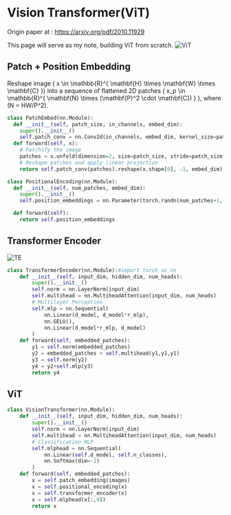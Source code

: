# Vision Transformer(ViT)

Origin paper at : https://arxiv.org/pdf/2010.11929

This page will serve as my note, building ViT from scratch. 
![ViT](https://timbrist.github.io/deeplearnings/vision_transformer.png)

## Patch + Position Embedding

Reshape image \( x \in \mathbb{R}^{ \mathbf{H} \times \mathbf{W} \times \mathbf{C} }\) into a sequence of flattened 2D patches \( x_p \in \mathbb{R}^{ \mathbf{N} \times (\mathbf{P}^2 \cdot \mathbf{C})  } \), where \(N = HW/P^2\).


```Python
class PatchEmbed(nn.Module):
  def __init__(self, patch_size, in_channels, embed_dim):
    super().__init__()
    self.patch_conv = nn.Conv2d(in_channels, embed_dim, kernel_size=patch_size, stride=patch_size)
  def forward(self, x):
    # Patchify the image
    patches = x.unfold(dimension=2, size=patch_size, stride=patch_size).unfold(dimension=3, size=patch_size, stride=patch_size)
    # Reshape patches and apply linear projection
    return self.patch_conv(patches).reshape(x.shape[0], -1, embed_dim)

class PositionalEncoding(nn.Module):
  def __init__(self, num_patches, embed_dim):
    super().__init__()
    self.position_embeddings = nn.Parameter(torch.randn(num_patches+1, embed_dim)) # +1 for class token

  def forward(self):
    return self.position_embeddings
```



## Transformer Encoder 

![TE](https://timbrist.github.io/deeplearnings/transformer_encoder.png)

```Python
class TransformerEncoder(nn.Module):#import torch as nn
    def __init__(self, input_dim, hidden_dim, num_heads):
        super().__init__()
        self.norm = nn.LayerNorm(input_dim)
        self.multihead = nn.MultiheadAttention(input_dim, num_heads)
        # Multilayer Perception
        self.mlp = nn.Sequential(
            nn.Linear(d_model, d_model*r_mlp),
            nn.GELU(),
            nn.Linear(d_model*r_mlp, d_model)
        )
    def forward(self, embedded_patches):
        y1 = self.norm(embedded_patches)
        y2 = embedded_patches + self.multihead(y1,y1,y1)
        y3 = self.norm(y2)
        y4 = y2+self.mlp(y3)
        return y4
```

## ViT

```Python
class VisionTransformer(nn.Module):
    def __init__(self, input_dim, hidden_dim, num_heads):
        super().__init__()
        self.norm = nn.LayerNorm(input_dim)
        self.multihead = nn.MultiheadAttention(input_dim, num_heads)
        # Classification MLP
        self.mlphead = nn.Sequential(
            nn.Linear(self.d_model, self.n_classes),
            nn.Softmax(dim=-1)
        )
    def forward(self, embedded_patches):
        x = self.patch_embedding(images)
        x = self.positional_encoding(x)
        x = self.transformer_encoder(x)
        x = self.mlphead(x[:,0])
        return x
```

